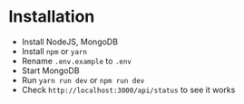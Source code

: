 # Installation

- Install NodeJS, MongoDB
- Install `npm` or `yarn`
- Rename `.env.example` to `.env`
- Start MongoDB
- Run `yarn run dev` or `npm run dev`
- Check `http://localhost:3000/api/status` to see it works
